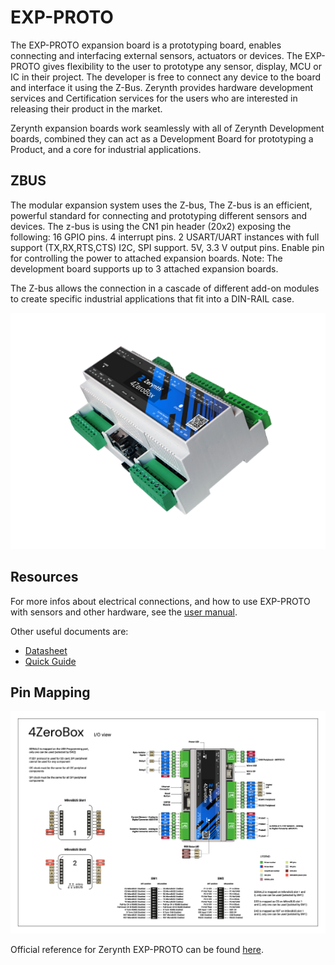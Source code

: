 # EXP-PROTO

The EXP-PROTO expansion board is a prototyping board, enables connecting and interfacing external sensors, actuators or devices.
The EXP-PROTO gives flexibility to the user to prototype any sensor, display, MCU or IC in their project. The developer is free to connect any device to the board and interface it using the Z-Bus.
Zerynth provides hardware development services and Certification services for the users who are interested in releasing their product in the market.

Zerynth expansion boards work seamlessly with all of Zerynth Development boards, combined they can act as a Development Board for prototyping a Product, and a core for industrial applications.

## ZBUS

The modular expansion system uses the Z-bus, The Z-bus is an efficient, powerful standard for connecting and prototyping different sensors and devices.
The z-bus is using the CN1 pin header (20x2) exposing the following:
16 GPIO pins.
4 interrupt pins.
2 USART/UART instances with full support (TX,RX,RTS,CTS)
I2C, SPI support.
5V, 3.3 V output pins.
Enable pin for controlling the power to attached expansion boards.
Note: The development board supports up to 3 attached expansion boards.

The Z-bus allows the connection in a cascade of different add-on modules to create specific industrial applications that fit into a DIN-RAIL case.

![](img/4zerobox_v1.png)

## Resources

For more infos about electrical connections, and how to use EXP-PROTO with sensors and other hardware, see the  [user manual](https://www.zerynth.com/download/13894/).

Other useful documents are:

-   [Datasheet](https://www.zerynth.com/download/13895/)
-   [Quick Guide](https://www.zerynth.com/download/15283/)



## Pin Mapping

![](img/4zeroboxpin.png)

Official reference for Zerynth EXP-PROTO can be found  [here](https://www.zerynth.com/4zeroplatform/).

